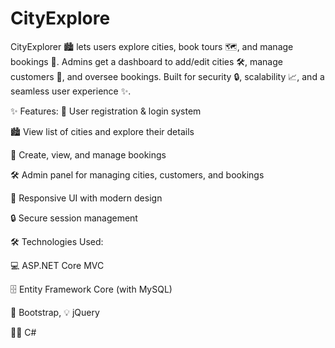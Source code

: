 # CityExplore
CityExplorer 🏙️ lets users explore cities, book tours 🗺️, and manage bookings 📅. Admins get a dashboard to add/edit cities 🛠️, manage customers 👥, and oversee bookings. Built for security 🔒, scalability 📈, and a seamless user experience ✨.

✨ Features:
👤 User registration & login system

🏙️ View list of cities and explore their details

📝 Create, view, and manage bookings

🛠️ Admin panel for managing cities, customers, and bookings

📱 Responsive UI with modern design

🔒 Secure session management

🛠️ Technologies Used:

💻 ASP.NET Core MVC

🗄️ Entity Framework Core (with MySQL)

🎨 Bootstrap, 💡 jQuery

🧑‍💻 C#

